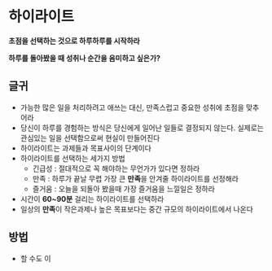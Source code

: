 # 하이라이트

**초점을 선택하는 것으로 하루하루를 시작하라**

**하루를 돌아봤을 때 성취나 순간을 음미하고 싶은가?**

## 글귀
- 가능한 많은 일을 처리하려고 애쓰는 대신, 만족스럽고 중요한 성취에 초점을 맞추어라
- 당신이 하루를 경험하는 방식은 당신에게 일어난 일들로 결정되지 않는다. 실제로는 관심있는 일을 선택함으로써 현실이 만들어진다
- 하이라이트는 과제들과 목표사이의 단계이다
- 하이라이트를 선택하는 세가지 방법
	- 긴급성 : 절대적으로 꼭 해야하는 무언가가 있다면 정하라
	- 만족 : 하루가 끝날 무렵 가장 큰 **만족**을 안겨줄 하이라이트를 선정해라
	- 즐거움 : 오늘을 되돌아 봤을때 가장 즐거움을 느낄일은 정하라
- 시간이 **60~90분** 걸리는 하이라이트를 선택하라
- 일상의 **만족**이 작은과제나 높은 목표보다는 중간 규모의 하이라이트에서 나온다

## 방법
- 할 수도 이
<!--stackedit_data:
eyJoaXN0b3J5IjpbMjExMzQ3Mzk2OCwyMDU1MTE1NjkxXX0=
-->